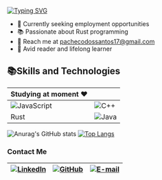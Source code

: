 [![Typing SVG](https://readme-typing-svg.herokuapp.com/?color=87CEFA&size=35&center=true&vCenter=true&width=1000&lines=Leonardo+Pacheco;Bem+vindo+ao+meu+perfil+do+GitHub+:%29)](https://git.io/typing-svg)

- 👔 Currently seeking employment opportunities
- 📚 Passionate about Rust programming
- 💌 Reach me at pachecodossantos17@gmail.com
- 📖 Avid reader and lifelong learner

## 📚Skills and Technologies 
| Studying at moment ❤️ |  |
| ----------| ------------ |
| ![JavaScript](https://img.shields.io/badge/JavaScript-000?style=for-the-badge&logo=javascript) | ![C++](https://img.shields.io/badge/C%2B%2B-000?style=for-the-badge&logo=c%2B%2B&logoColor=00599C) |
| Rust | ![Java](https://img.shields.io/badge/Java-000?style=for-the-badge&logo=java)| ![Linux](https://img.shields.io/badge/Linux-000?style=for-the-badge&logo=linux&logoColor=FCC624) |
![Anurag's GitHub stats](https://github-readme-stats.vercel.app/api?username=leonardopach&show_icons=true&theme=radical)
[![Top Langs](https://github-readme-stats.vercel.app/api/top-langs/?username=leonardopach&layout=donut-vertical)](https://github.com/anuraghazra/github-readme-stats)

### Contact Me
| [![LinkedIn](https://img.shields.io/badge/LinkedIn-000?style=for-the-badge&logo=linkedin&logoColor=0E76A8)](https://www.linkedin.com/in/leonardo-pacheco-dos-santos-7987aa178/) | [![GitHub](https://img.shields.io/badge/GitHbt-000?style=for-the-badge&logo=github&logoColor=white)](https://github.com/leonardopach) | [![E-mail](https://img.shields.io/badge/-Email-000?style=for-the-badge&logo=microsoft-outlook&logoColor=007BFF)](mailto:pachecodossantos17@gmail.com)|
| -------- | -------| -------|


